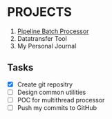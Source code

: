 # PROJECTS

1. [Pipeline Batch Processor](/pipeline-batch-processor/README.MD)
2. Datatransfer Tool
3. My Personal Journal

## Tasks
- [x] Create git repositry
- [ ] Design common utilities
- [ ] POC for multithread processor
- [ ] Push my commits to GitHub
